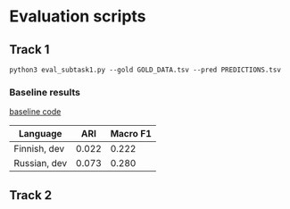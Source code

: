 # Evaluation scripts

## Track 1

```commandline
python3 eval_subtask1.py --gold GOLD_DATA.tsv --pred PREDICTIONS.tsv
```

### Baseline results
[baseline code](https://github.com/ltgoslo/axolotl24_shared_task/tree/main/code/baselines)

| Language     | ARI   | Macro F1 |
|--------------|-------|----------|
| Finnish, dev | 0.022 | 0.222    |
| Russian, dev | 0.073 | 0.280    |

## Track 2